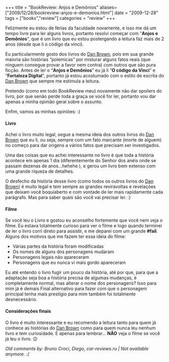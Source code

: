 +++
title = "BookReview: Anjos e Demônios"
aliases=["2009/12/28/bookreview-anjos-e-demonios.html"]
date = "2009-12-28"
tags = ["books","review"]
categories = "review"
+++

Felizmente eu estou de férias da faculdade novamente, e isso me dá um
tempo livre para ler alguns livros, portanto resolvi começar com
“**Anjos e Demônios**“, que é um livro que eu estou postergando a
leitura faz mais de 2 anos (desde que li o código da vinci).

Eu particularmente gosto dos livros do [Dan Brown], pois em sua grande
maioria são histórias “polemicas” por misturar alguns fatos reais (que
ninguem consegue provar a favor nem contra) com outros que são pura
ficção. Antes de ler o “**Anjos e Demônios**” eu já li “**O código da
Vinci**” e “**Fortaleza Digital**“, portanto já estou acostumado com o
estilo de escrita do [Dan Brown] que sempre me estimula a leitura.

Pretendo (como em todo BookReview meu) novamente não dar spoilers do
livro, por que senão perde toda a graça se você for ler, portanto vou
dar apenas a minha opinião geral sobre o assunto.

Enfim, vamos as minhas opiniões: :)

#### Livro

Achei o livro muito legal, segue a mesma ideia dos outros livros do [Dan
Brown] que eu li, ou seja, sempre com um fato marcante (morte de alguem)
no começo para dar origens a vários fatos que precisam ser investigados.

Uma das coisas que eu achei interessante no livro é que toda a história
acontece em apenas 1 dia (diferentemente do Senhor dos anéis onde se
passam dezenas de anos…hehehe ), e gerou um livro bem extenso com uma
grande riqueza de detalhes.

O desfecho da história desse livro (como todos os outros livros do [Dan
Brown]) é muito legal e tem sempre as grandes reviravoltas e revelações
que deixam você boquiaberto e com vontade de ler mais rapidamente cada
parágrafo. Mas para saber quais são você vai precisar ler. :)

#### Filme

Se você leu o Livro e gostou eu aconselho fortemente que você nem veja o
filme. Eu estava totalmente curioso para ver o filme e logo quando
terminei de ler o livro corri direto para assistir, e me deparei com um
grande **\#fail**.\
 Alguns dos motivos que me fazem ter essa ideia do filme:

* Várias partes da história foram modificadas
* Os nomes de alguns dos personagens mudaram
* Personagens legais não apareceram
* Personagens que eu nunca vi mais gordo apareceram

Eu até entendo o livro fugir um pouco da história, até por que, para
que a adaptação seja boa a história precisa de algumas mudanças, é
completamente normal, mas alterar o nome dos personagens? Isso para
mim já é demais Final alternativo para fazer com que o personagem
principal tenha mais prestígio para mim também foi totalmente
desnecessário.

#### Considerações finais

O livro é muito interessante e eu recomendo a leitura tanto para quem
já conhece as histórias do [Dan Brown] como para quem nunca leu nenhum
livro e tem curiosidade. E apenas para lembrar… **NÃO** veja o filme
se você já leu o livro. 😉

[Dan Brown]: http://pt.wikipedia.org/wiki/Dan_Brown



_Old comments by: Bruno Croci, Diego, car-reviews.ru | Not available anymore. :(_
